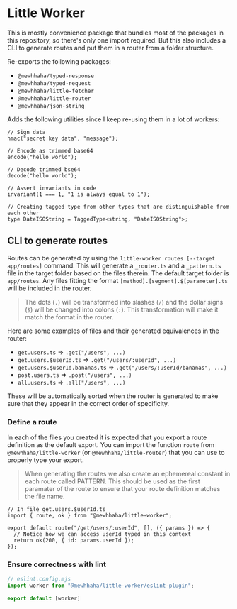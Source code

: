 # Little Worker

This is mostly convenience package that bundles most of the packages in this repository, so there's only one import required. But this also includes a CLI to generate routes and put them in a router from a folder structure.

Re-exports the following packages:

- `@mewhhaha/typed-response`
- `@mewhhaha/typed-request`
- `@mewhhaha/little-fetcher`
- `@mewhhaha/little-router`
- `@mewhhaha/json-string`

Adds the following utilities since I keep re-using them in a lot of workers:

```tsx
// Sign data
hmac("secret key data", "message");

// Encode as trimmed base64
encode("hello world");

// Decode trimmed bse64
decode("hello world");

// Assert invariants in code
invariant(1 === 1, "1 is always equal to 1");

// Creating tagged type from other types that are distinguishable from each other
type DateISOString = TaggedType<string, "DateISOString">;
```

## CLI to generate routes

Routes can be generated by using the `little-worker routes [--target app/routes]` command. This will generate a `_router.ts` and a `_pattern.ts` file in the target folder based on the files therein. The default target folder is `app/routes`. Any files fitting the format `[method].[segment].$[parameter].ts` will be included in the router.

> The dots (`.`) will be transformed into slashes (`/`) and the dollar signs (`$`) will be changed into colons (`:`). This transformation will make it match the format in the router.

Here are some examples of files and their generated equivalences in the router:

- `get.users.ts` => `.get("/users", ...)`
- `get.users.$userId.ts` => `.get("/users/:userId", ...)`
- `get.users.$userId.bananas.ts` => `.get("/users/:userId/bananas", ...)`
- `post.users.ts` => `.post("/users", ...)`
- `all.users.ts` => `.all("/users", ...)`

These will be automatically sorted when the router is generated to make sure that they appear in the correct order of specificity.

### Define a route

In each of the files you created it is expected that you export a route definition as the default export. You can import the function `route` from `@mewhhaha/little-worker` (or `@mewhhaha/little-router`) that you can use to properly type your export.

> When generating the routes we also create an ephemereal constant in each route called PATTERN. This should be used as the first paramater of the route to ensure that your route definition matches the file name.

```tsx
// In file get.users.$userId.ts
import { route, ok } from "@mewhhaha/little-worker";

export default route("/get/users/:userId", [], ({ params }) => {
  // Notice how we can access userId typed in this context
  return ok(200, { id: params.userId });
});
```

### Ensure correctness with lint

```js
// eslint.config.mjs
import worker from "@mewhhaha/little-worker/eslint-plugin";

export default [worker]
```